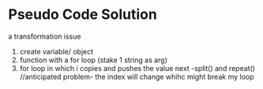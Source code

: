 # Pseudo Code Solution
a transformation issue
 
1. create variable/ object
2. function with a for loop (stake 1 string as arg)
3. for loop in which i copies and pushes the value next
    -split() and repeat()  //anticipated problem- the index will change whihc might break my loop


